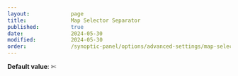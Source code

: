```yaml
---
layout:             page
title:              Map Selector Separator
published:          true
date:               2024-05-30
modified:           2024-05-30
order:              /synoptic-panel/options/advanced-settings/map-selector-separator
---
```

**Default value**: ✄